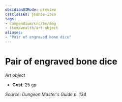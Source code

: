 ```yaml
---
obsidianUIMode: preview
cssclasses: json5e-item
tags:
- compendium/src/5e/dmg
- item/wealth/art-object
aliases: 
- "Pair of engraved bone dice"
---
```

# Pair of engraved bone dice
*Art object*  

- **Cost**: 25 gp

*Source: Dungeon Master's Guide p. 134*